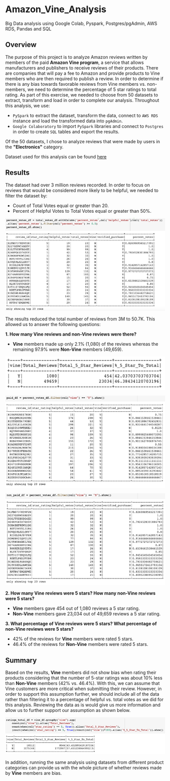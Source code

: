# Amazon_Vine_Analysis
Big Data analysis using Google Colab, Pyspark, Postgres/pgAdmin, AWS RDS, Pandas and SQL

## Overview

The purpose of this project is to analyze Amazon reviews written by members of the paid **Amazon Vine program**, a service that allows manufacturers and publishers to receive reviews of their products. There are companies that will pay a fee to Amazon and provide products to Vine members who are then required to publish a review. In order to determine if there is any bias towards favorable reviews from Vine members vs. non-members, we need to determine the percentage of 5 star ratings to total rating. As part of this exercise, we needed to choose from  50 datasets to extract, transform and load in order to complete our analysis. Throughout this analysis, we use:

* `PySpark` to extract the dataset, transform the data, connect to `AWS RDS` instance and load the transformed data into `pgAdmin`.
* `Google Colaboratory` to import `PySpark` libraries and connect to `Postgres` in order to create `SQL` tables and export the results. 

Of the 50 datasets, I chose to analyze reviews that were made by users in the **"Electronics"** category. 

Dataset used for this analysis can be found [here](https://s3.amazonaws.com/amazon-reviews-pds/tsv/amazon_reviews_us_Electronics_v1_00.tsv.gz)

## Results

The dataset had over 3 million reviews recorded. In order to focus on reviews that would be considered more likely to be helpful, we needed to filter the dataset by:

* Count of Total Votes equal or greater than 20. 
* Percent of Helpful Votes to Total Votes equal or greater than 50%. 

![DataGreater](https://github.com/amylio/Amazon_Vine_Analysis/blob/main/Images/DataGreater20_50.png)

The results reduced the total number of reviews from 3M to 50.7K. This allowed us to answer the following questions:

**1. How many Vine reviews and non-Vine reviews were there?**

* **Vine** members made up only 2.1% (1,080) of the reviews whereas the remaining 97.9% were **Non-Vine** members (49,659).

![VineNonVineTotal](https://github.com/amylio/Amazon_Vine_Analysis/blob/main/Images/VineNonVineTotal.png)

![vine](https://github.com/amylio/Amazon_Vine_Analysis/blob/main/Images/Vine.png)

![nonVine](https://github.com/amylio/Amazon_Vine_Analysis/blob/main/Images/NonVine.png)

**2. How many Vine reviews were 5 stars? How many non-Vine reviews were 5 stars?**

* **Vine** members gave 454 out of 1,080 reviews a 5 star rating.
* **Non-Vine** members gave 23,034 out of 49,659 reviews a 5 star rating.

**3. What percentage of Vine reviews were 5 stars? What percentage of non-Vine reviews were 5 stars?**

* 42% of the reviews for **Vine** members were rated 5 stars.
* 46.4% of the reviews for **Non-Vine** members were rated 5 stars.

## Summary

Based on the results, **Vine** members did not show bias when rating their products considering that the number of 5-star ratings was about 10% less than **Non-Vine** members (42% vs. 46.4%). With this, we can assume that Vine customers are more critical when submitting their review. However, in order to support this assumption further, we should include all of the data rather than filtering it to a percentage of helpful vs. total votes as we did for this analysis. Reviewing the data as is would give us more information and allow us to further support our assumption as shown below. 

![nonfilteredtotal](https://github.com/amylio/Amazon_Vine_Analysis/blob/main/Images/nonfilteredtotal.png)

In addition, running the same analysis using datasets from different product categories can provide us with the whole picture of whether reviews made by **Vine** members are bias.
